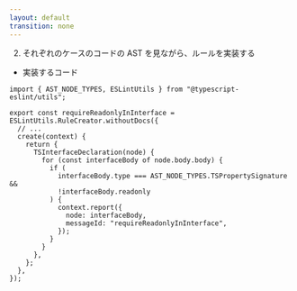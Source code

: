 ```yaml
---
layout: default
transition: none
---
```


<style scoped>
.small-code-ts {
  .slidev-code {
    font-size: 0.8rem !important;
    line-height: 0rem !important;
  }
}
</style>

<div class="_bullet">

2. それぞれのケースのコードの AST を見ながら、ルールを実装する

</div>

<div class="small-code-ts">

<div class="_bullet">

* 実装するコード

</div>

```ts{*|7|7-19}
import { AST_NODE_TYPES, ESLintUtils } from "@typescript-eslint/utils";

export const requireReadonlyInInterface = ESLintUtils.RuleCreator.withoutDocs({
  // ...
  create(context) {
    return {
      TSInterfaceDeclaration(node) {
        for (const interfaceBody of node.body.body) {
          if (
            interfaceBody.type === AST_NODE_TYPES.TSPropertySignature &&
            !interfaceBody.readonly
          ) {
            context.report({
              node: interfaceBody,
              messageId: "requireReadonlyInInterface",
            });
          }
        }
      },
    };
  },
});
```

</div>

<!-- 

これを実際にコードに落とすと、こちらのようになります 

[click] 今回定義するルールは、Interface 定義のノードに対する操作を行いたいので、create メソッドの return に TSInterfaceDeclaration を指定しています。  
これにより、eslint が TSInterfaceDeclaration のノードを探索する際に、記述した処理が実行されます。

[click] 処理の内容としては、interface のボディに対してループ処理を行い、ボディのタイプがプロパティで、かつreadonlyでない場合は、エラーにしています。

ルールの実装は、これで終わりで、

-->